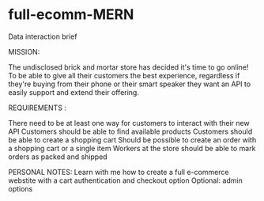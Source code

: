 # full-ecomm-MERN
Data interaction brief

MISSION:

The undisclosed brick and mortar store has decided it's time to go online! To be able to give all their customers the best experience, regardless if they're buying from their phone or their smart speaker they want an API to easily support and extend their offering.

REQUIREMENTS :

There need to be at least one way for customers to interact with their new API
Customers should be able to find available products
Customers should be able to create a shopping cart
Should be possible to create an order with a shopping cart or a single item
Workers at the store should be able to mark orders as packed and shipped

PERSONAL NOTES:
Learn with me how to create a full e-commerce webstite with a cart authentication and checkout option
Optional: admin options
